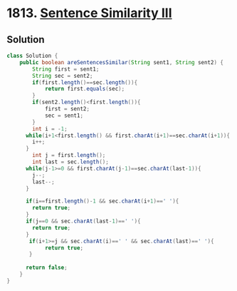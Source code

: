 # 1813. [Sentence Similarity III](https://leetcode.com/problems/sentence-similarity-iii/description/?envType=daily-question&envId=2024-10-06)

## Solution

```java
class Solution {
    public boolean areSentencesSimilar(String sent1, String sent2) {
        String first = sent1;
        String sec = sent2;
        if(first.length()==sec.length()){
            return first.equals(sec);
        }
        if(sent2.length()<first.length()){
            first = sent2;
            sec = sent1;
        }
        int i = -1;
      while(i+1<first.length() && first.charAt(i+1)==sec.charAt(i+1)){
        i++;
      }
        int j = first.length();
        int last = sec.length();
      while(j-1>=0 && first.charAt(j-1)==sec.charAt(last-1)){
        j--;
        last--;
      }

      if(i==first.length()-1 && sec.charAt(i+1)==' '){
        return true;
      } 
      if(j==0 && sec.charAt(last-1)==' '){
        return true;
      }
       if(i+1>=j && sec.charAt(i)==' ' && sec.charAt(last)==' '){
            return true;
       }
       
      return false;
    }
}

```
